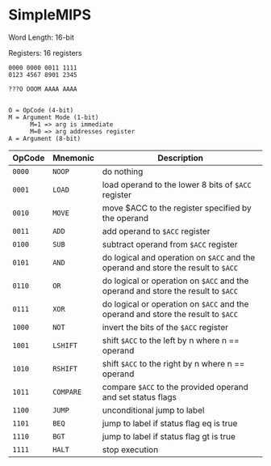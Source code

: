# SimpleMIPS

Word Length: 16-bit

Registers: 16 registers

```
0000 0000 0011 1111
0123 4567 8901 2345

???O OOOM AAAA AAAA


O = OpCode (4-bit)
M = Argument Mode (1-bit)
      M=1 => arg is immediate
      M=0 => arg addresses register
A = Argument (8-bit)
```

| OpCode | Mnemonic  | Description                                                                       |
|--------|-----------|-----------------------------------------------------------------------------------|
| `0000` | `NOOP`    | do nothing                                                                        |
| `0001` | `LOAD`    | load operand to the lower 8 bits of `$ACC` register                               |
| `0010` | `MOVE`    | move $ACC to the register specified by the operand                                |
| `0011` | `ADD`     | add operand to `$ACC` register                                                    |
| `0100` | `SUB`     | subtract operand from `$ACC` register                                             | 
| `0101` | `AND`     | do logical and operation on `$ACC` and the operand and store the result to `$ACC` |
| `0110` | `OR`      | do logical or operation on `$ACC` and the operand and store the result to `$ACC`  |
| `0111` | `XOR`     | do logical or operation on `$ACC` and the operand and store the result to `$ACC`  |
| `1000` | `NOT`     | invert the bits of the `$ACC` register                                            |
| `1001` | `LSHIFT`  | shift `$ACC` to the left by n where n == operand                                  |
| `1010` | `RSHIFT`  | shift `$ACC` to the right by n where n == operand                                 |
| `1011` | `COMPARE` | compare `$ACC` to the provided operand and set status flags                       |
| `1100` | `JUMP`    | unconditional jump to label                                                       |
| `1101` | `BEQ`     | jump to label if status flag eq is true                                           |
| `1110` | `BGT`     | jump to label if status flag gt is true                                           |
| `1111` | `HALT`    | stop execution                                                                    |


